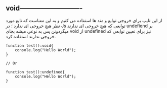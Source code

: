 ## void—————————-

از این تایپ برای خروجی توابع و متد ها استفاده می کنیم و به این معناست که تابع مورد نظر هیچ خروجی ای ندارد ؛ در Js توابعی که هیچ خروجی ای ندارند undefiend بر میگردونن پس به نوعی میشه بجای void از undefined نیز برای تعیین توابعی که خروجی ندارند استفاده کرد.

```tsx
function test():void{
    console.log("Hello World");
}

// Or

function test():undefined{
    console.log("Hello World");
}
```

